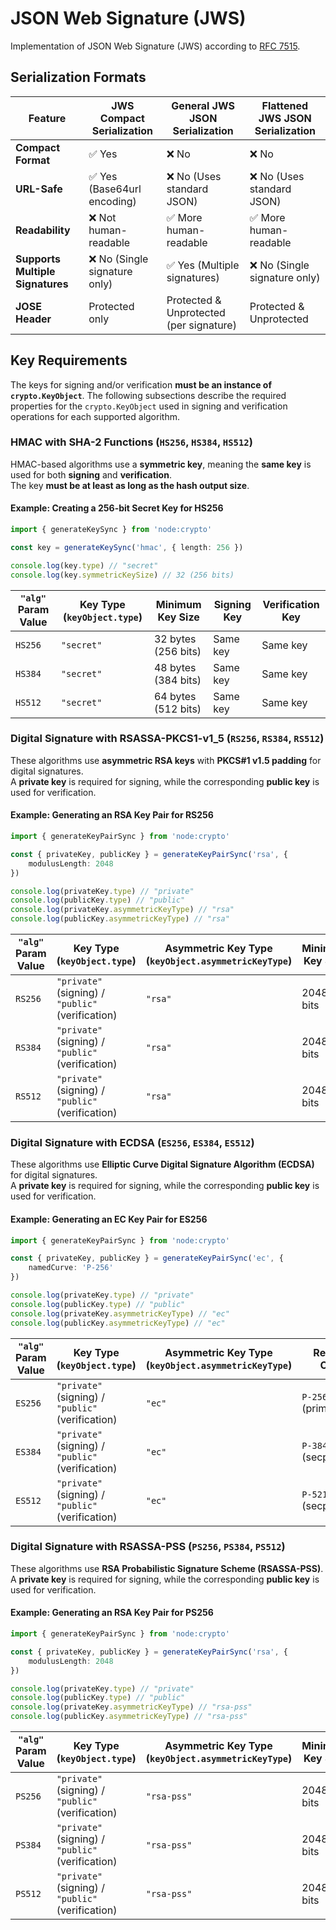 # JSON Web Signature (JWS)

Implementation of JSON Web Signature (JWS) according to [RFC 7515](https://tools.ietf.org/html/rfc7515).

## Serialization Formats

| Feature                          | JWS Compact Serialization     | General JWS JSON Serialization          | Flattened JWS JSON Serialization |
| -------------------------------- | ----------------------------- | --------------------------------------- | -------------------------------- |
| **Compact Format**               | ✅ Yes                        | ❌ No                                   | ❌ No                            |
| **URL-Safe**                     | ✅ Yes (Base64url encoding)   | ❌ No (Uses standard JSON)              | ❌ No (Uses standard JSON)       |
| **Readability**                  | ❌ Not human-readable         | ✅ More human-readable                  | ✅ More human-readable           |
| **Supports Multiple Signatures** | ❌ No (Single signature only) | ✅ Yes (Multiple signatures)            | ❌ No (Single signature only)    |
| **JOSE Header**                  | Protected only                | Protected & Unprotected (per signature) | Protected & Unprotected          |

## Key Requirements

The keys for signing and/or verification **must be an instance of `crypto.KeyObject`**. The following subsections describe the required properties for the `crypto.KeyObject` used in signing and verification operations for each supported algorithm.

### HMAC with SHA-2 Functions (`HS256`, `HS384`, `HS512`)

HMAC-based algorithms use a **symmetric key**, meaning the **same key** is used for both **signing** and **verification**.  
The key **must be at least as long as the hash output size**.

#### **Example: Creating a 256-bit Secret Key for HS256**

```typescript
import { generateKeySync } from 'node:crypto'

const key = generateKeySync('hmac', { length: 256 })

console.log(key.type) // "secret"
console.log(key.symmetricKeySize) // 32 (256 bits)
```

| `"alg"` Param Value | Key Type (`keyObject.type`) | Minimum Key Size    | Signing Key | Verification Key |
| ------------------- | --------------------------- | ------------------- | ----------- | ---------------- |
| `HS256`             | `"secret"`                  | 32 bytes (256 bits) | Same key    | Same key         |
| `HS384`             | `"secret"`                  | 48 bytes (384 bits) | Same key    | Same key         |
| `HS512`             | `"secret"`                  | 64 bytes (512 bits) | Same key    | Same key         |

### Digital Signature with RSASSA-PKCS1-v1_5 (`RS256`, `RS384`, `RS512`)

These algorithms use **asymmetric RSA keys** with **PKCS#1 v1.5 padding** for digital signatures.  
A **private key** is required for signing, while the corresponding **public key** is used for verification.

#### **Example: Generating an RSA Key Pair for RS256**

```typescript
import { generateKeyPairSync } from 'node:crypto'

const { privateKey, publicKey } = generateKeyPairSync('rsa', {
	modulusLength: 2048
})

console.log(privateKey.type) // "private"
console.log(publicKey.type) // "public"
console.log(privateKey.asymmetricKeyType) // "rsa"
console.log(publicKey.asymmetricKeyType) // "rsa"
```

| `"alg"` Param Value | Key Type (`keyObject.type`)                       | Asymmetric Key Type (`keyObject.asymmetricKeyType`) | Minimum Key Size |
| ------------------- | ------------------------------------------------- | --------------------------------------------------- | ---------------- |
| `RS256`             | `"private"` (signing) / `"public"` (verification) | `"rsa"`                                             | 2048 bits        |
| `RS384`             | `"private"` (signing) / `"public"` (verification) | `"rsa"`                                             | 2048 bits        |
| `RS512`             | `"private"` (signing) / `"public"` (verification) | `"rsa"`                                             | 2048 bits        |

### Digital Signature with ECDSA (`ES256`, `ES384`, `ES512`)

These algorithms use **Elliptic Curve Digital Signature Algorithm (ECDSA)** for digital signatures.  
A **private key** is required for signing, while the corresponding **public key** is used for verification.

#### **Example: Generating an EC Key Pair for ES256**

```typescript
import { generateKeyPairSync } from 'node:crypto'

const { privateKey, publicKey } = generateKeyPairSync('ec', {
	namedCurve: 'P-256'
})

console.log(privateKey.type) // "private"
console.log(publicKey.type) // "public"
console.log(privateKey.asymmetricKeyType) // "ec"
console.log(publicKey.asymmetricKeyType) // "ec"
```

| `"alg"` Param Value | Key Type (`keyObject.type`)                       | Asymmetric Key Type (`keyObject.asymmetricKeyType`) | Required Curve       |
| ------------------- | ------------------------------------------------- | --------------------------------------------------- | -------------------- |
| `ES256`             | `"private"` (signing) / `"public"` (verification) | `"ec"`                                              | `P-256` (prime256v1) |
| `ES384`             | `"private"` (signing) / `"public"` (verification) | `"ec"`                                              | `P-384` (secp384r1)  |
| `ES512`             | `"private"` (signing) / `"public"` (verification) | `"ec"`                                              | `P-521` (secp521r1)  |

### Digital Signature with RSASSA-PSS (`PS256`, `PS384`, `PS512`)

These algorithms use **RSA Probabilistic Signature Scheme (RSASSA-PSS)**.  
A **private key** is required for signing, while the corresponding **public key** is used for verification.

#### **Example: Generating an RSA Key Pair for PS256**

```typescript
import { generateKeyPairSync } from 'node:crypto'

const { privateKey, publicKey } = generateKeyPairSync('rsa', {
	modulusLength: 2048
})

console.log(privateKey.type) // "private"
console.log(publicKey.type) // "public"
console.log(privateKey.asymmetricKeyType) // "rsa-pss"
console.log(publicKey.asymmetricKeyType) // "rsa-pss"
```

| `"alg"` Param Value | Key Type (`keyObject.type`)                       | Asymmetric Key Type (`keyObject.asymmetricKeyType`) | Minimum Key Size |
| ------------------- | ------------------------------------------------- | --------------------------------------------------- | ---------------- |
| `PS256`             | `"private"` (signing) / `"public"` (verification) | `"rsa-pss"`                                         | 2048 bits        |
| `PS384`             | `"private"` (signing) / `"public"` (verification) | `"rsa-pss"`                                         | 2048 bits        |
| `PS512`             | `"private"` (signing) / `"public"` (verification) | `"rsa-pss"`                                         | 2048 bits        |
